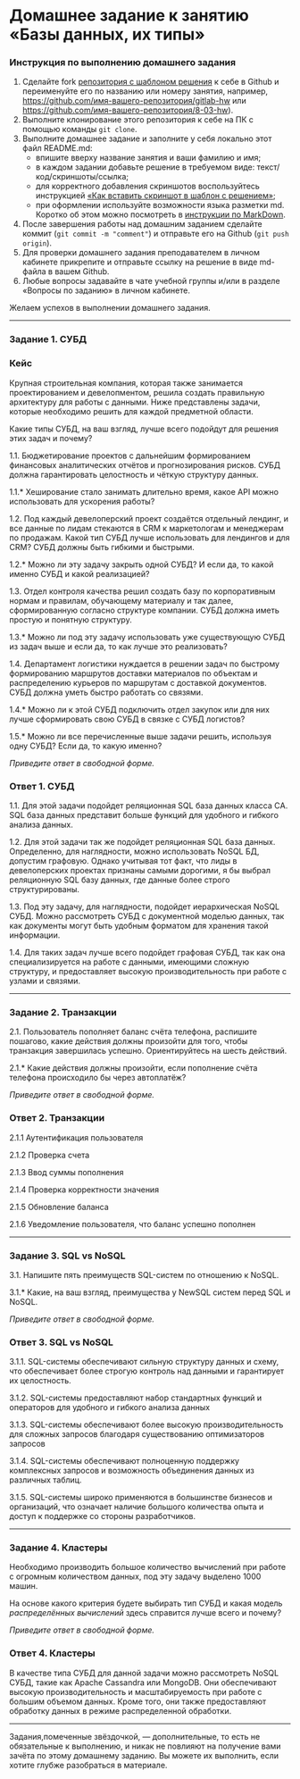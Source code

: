 # Домашнее задание к занятию «Базы данных, их типы»

### Инструкция по выполнению домашнего задания

1. Сделайте fork [репозитория c шаблоном решения](https://github.com/netology-code/sys-pattern-homework) к себе в Github и переименуйте его по названию или номеру занятия, например, https://github.com/имя-вашего-репозитория/gitlab-hw или https://github.com/имя-вашего-репозитория/8-03-hw).
2. Выполните клонирование этого репозитория к себе на ПК с помощью команды `git clone`.
3. Выполните домашнее задание и заполните у себя локально этот файл README.md:
   - впишите вверху название занятия и ваши фамилию и имя;
   - в каждом задании добавьте решение в требуемом виде: текст/код/скриншоты/ссылка;
   - для корректного добавления скриншотов воспользуйтесь инструкцией [«Как вставить скриншот в шаблон с решением»](https://github.com/netology-code/sys-pattern-homework/blob/main/screen-instruction.md);
   - при оформлении используйте возможности языка разметки md. Коротко об этом можно посмотреть в [инструкции по MarkDown](https://github.com/netology-code/sys-pattern-homework/blob/main/md-instruction.md).
4. После завершения работы над домашним заданием сделайте коммит (`git commit -m "comment"`) и отправьте его на Github (`git push origin`).
5. Для проверки домашнего задания преподавателем в личном кабинете прикрепите и отправьте ссылку на решение в виде md-файла в вашем Github.
6. Любые вопросы задавайте в чате учебной группы и/или в разделе «Вопросы по заданию» в личном кабинете.

Желаем успехов в выполнении домашнего задания.

---

### Задание 1. СУБД

### Кейс
Крупная строительная компания, которая также занимается проектированием и девелопментом, решила создать 
правильную архитектуру для работы с данными. Ниже представлены задачи, которые необходимо решить для
каждой предметной области. 

Какие типы СУБД, на ваш взгляд, лучше всего подойдут для решения этих задач и почему? 
 
1.1. Бюджетирование проектов с дальнейшим формированием финансовых аналитических отчётов и прогнозирования рисков.
СУБД должна гарантировать целостность и чёткую структуру данных.

1.1.* Хеширование стало занимать длительно время, какое API можно использовать для ускорения работы? 

1.2. Под каждый девелоперский проект создаётся отдельный лендинг, и все данные по лидам стекаются в CRM к 
маркетологам и менеджерам по продажам. Какой тип СУБД лучше использовать для лендингов и для CRM? 
СУБД должны быть гибкими и быстрыми.

1.2.* Можно ли эту задачу закрыть одной СУБД? И если да, то какой именно СУБД и какой реализацией?

1.3. Отдел контроля качества решил создать базу по корпоративным нормам и правилам, обучающему материалу 
и так далее, сформированную согласно структуре компании. СУБД должна иметь простую и понятную структуру.

1.3.* Можно ли под эту задачу использовать уже существующую СУБД из задач выше и если да, то как лучше это 
реализовать?

1.4. Департамент логистики нуждается в решении задач по быстрому формированию маршрутов доставки материалов 
по объектам и распределению курьеров по маршрутам с доставкой документов. СУБД должна уметь быстро работать
со связями.

1.4.* Можно ли к этой СУБД подключить отдел закупок или для них лучше сформировать свою СУБД в связке с СУБД 
логистов?

1.5.* Можно ли все перечисленные выше задачи решить, используя одну СУБД? Если да, то какую именно?

*Приведите ответ в свободной форме.*


### Ответ 1. СУБД

1.1.  Для этой задачи подойдет реляционная SQL база данных класса CА. SQL база данных представит больше функций для удобного и гибкого анализа данных.

1.2. Для этой задачи так же подойдет реляционная SQL база данных. Определенно, для наглядности, можно использовать NoSQL БД, допустим графовую. Однако учитывая тот факт, что лиды в девелоперских проектах признаны самыми дорогими, я бы выбрал реляционную SQL базу данных, где данные более строго структурированы. 

1.3. Под эту задачу, для наглядности, подойдет иерархическая NoSQL СУБД. Можно рассмотреть СУБД с документной моделью данных, так как документы могут быть удобным форматом для хранения такой информации.

1.4. Для таких задач лучше всего подойдет графовая СУБД, так как она специализируется на работе с данными, имеющими сложную структуру, и предоставляет высокую производительность при работе с узлами и связями.


---

### Задание 2. Транзакции

2.1. Пользователь пополняет баланс счёта телефона, распишите пошагово, какие действия должны произойти для того, чтобы 
транзакция завершилась успешно. Ориентируйтесь на шесть действий.

2.1.* Какие действия должны произойти, если пополнение счёта телефона происходило бы через автоплатёж?

*Приведите ответ в свободной форме.*

### Ответ 2. Транзакции 

2.1.1 Аутентификация пользователя

2.1.2 Проверка счета

2.1.3 Ввод суммы пополнения

2.1.4 Проверка корректности значения 

2.1.5 Обновление баланса 

2.1.6 Уведомление пользователя, что баланс успешно пополнен


---

### Задание 3. SQL vs NoSQL

3.1. Напишите пять преимуществ SQL-систем по отношению к NoSQL. 

3.1.* Какие, на ваш взгляд, преимущества у NewSQL систем перед SQL и NoSQL.

*Приведите ответ в свободной форме.*

### Ответ 3. SQL vs NoSQL

3.1.1. SQL-системы обеспечивают сильную структуру данных и схему, что обеспечивает более строгую контроль над данными и гарантирует их целостность.

3.1.2. SQL-системы предоставляют набор стандартных функций и операторов для удобного и гибкого анализа данных

3.1.3. SQL-системы обеспечивают более высокую производительность для сложных запросов благодаря существованию оптимизаторов запросов

3.1.4.  SQL-системы обеспечивают полноценную поддержку комплексных запросов и возможность объединения данных из различных таблиц.

3.1.5. SQL-системы широко применяются в большинстве бизнесов и организаций, что означает наличие большого количества опыта и доступ к поддержке со стороны разработчиков.




---

### Задание 4. Кластеры

Необходимо производить большое количество вычислений при работе с огромным количеством данных, под эту задачу 
выделено 1000 машин. 

На основе какого критерия будете выбирать тип СУБД и какая модель *распределённых вычислений* 
здесь справится лучше всего и почему?

*Приведите ответ в свободной форме.*


### Ответ 4. Кластеры

В качестве типа СУБД для данной задачи можно рассмотреть NoSQL СУБД, такие как Apache Cassandra или MongoDB. Они обеспечивают высокую производительность и масштабируемость при работе с большим объемом данных. Кроме того, они также предоставляют обработку данных в режиме распределенной обработки.

---

Задания,помеченные звёздочкой, — дополнительные, то есть не обязательные к выполнению, и никак не повлияют на получение вами зачёта по этому домашнему заданию. Вы можете их выполнить, если хотите глубже разобраться в материале.
